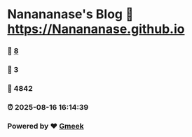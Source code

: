 # Nanananase's Blog :link: https://Nanananase.github.io 
### :page_facing_up: [8](https://Nanananase.github.io/tag.html) 
### :speech_balloon: 3 
### :hibiscus: 4842 
### :alarm_clock: 2025-08-16 16:14:39 
### Powered by :heart: [Gmeek](https://github.com/Meekdai/Gmeek)
